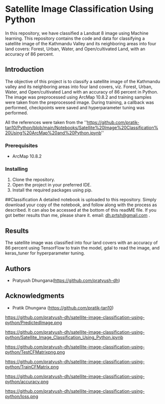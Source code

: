 # Satellite Image Classification Using Python
In this repository, we have classified a Landsat 8 image using Machine learning.
This repository contains the code and data for classifying a satellite image of the Kathmandu Valley and its neighboring areas into four land covers: Forest, Urban, Water, and Open/cultivated Land, with an accuracy of 86 percent.

## Introduction

The objective of this project is to classify a satellite image of the Kathmandu valley and its neighboring areas into four land covers, viz. Forest, Urban, Water, and Open/cultivated Land with an accuracy of 86 percent in Python. The image was preprocessed using ArcMap 10.8.2 and training samples were taken from the preprocessed image.  During training, a callback was performed, checkpoints were saved  and hyperparameter tuning was performed.

All the references were taken from the ''https://github.com/pratik-tan10/Python/blob/main/Notebooks/Satellite%20Image%20Classification%20Using%20ArcMap%20and%20Python.ipynb'' 


### Prerequisites

- ArcMap 10.8.2


### Installing

1. Clone the repository.
2. Open the project in your preferred IDE.
3. Install the required packages using pip.

##Classification
A detailed notebook is uploaded to this repository. Simply download your copy of the notebook, and follow along with the process as described. It can also be accessed at the bottom of this readME file. If you got better results than me, please share it. email: dh.prtsh@gmail.com .
## Results

The satellite image was classified into four land covers with an accuracy of 86 percent using TensorFlow to train the model, gdal to read the image, and keras_tuner for hyperparameter tuning.

## Authors

-  Pratyush Dhungana(https://github.com/pratyush-dh)

## Acknowledgments

- Pratik Dhungana (https://github.com/pratik-tan10)

https://github.com/pratyush-dh/satellite-image-classification-using-python/PredictedImage.png

https://github.com/pratyush-dh/satellite-image-classification-using-python/Satellite_Image_Classification_Using_Python.ipynb

https://github.com/pratyush-dh/satellite-image-classification-using-python/TestCFMatrixpng.png

https://github.com/pratyush-dh/satellite-image-classification-using-python/TrainCFMatrix.png

https://github.com/pratyush-dh/satellite-image-classification-using-python/accuracy.png

https://github.com/pratyush-dh/satellite-image-classification-using-python/loss.png


```
